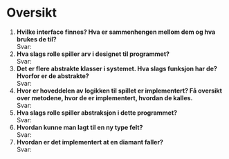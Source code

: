 # Oversikt
1. **Hvilke interface finnes? Hva er sammenhengen mellom dem og hva brukes de til?**\
   Svar:
2. **Hva slags rolle spiller arv i designet til programmet?**\
   Svar:
3. **Det er flere abstrakte klasser i systemet. Hva slags funksjon har de? Hvorfor er de abstrakte?**\
   Svar:
4. **Hvor er hoveddelen av logikken til spillet er implementert? Få oversikt over metodene, hvor de er implementert, hvordan de kalles.**\
   Svar:
5. **Hva slags rolle spiller abstraksjon i dette programmet?**\
   Svar:
6. **Hvordan kunne man lagt til en ny type felt?**\
   Svar:
7. **Hvordan er det implementert at en diamant faller?**\
   Svar:
